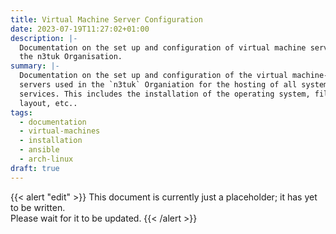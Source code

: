 ```yaml
---
title: Virtual Machine Server Configuration
date: 2023-07-19T11:27:02+01:00
description: |-
  Documentation on the set up and configuration of virtual machine servers in
  the n3tuk Organisation.
summary: |-
  Documentation on the set up and configuration of the virtual machine-based
  servers used in the `n3tuk` Organiation for the hosting of all systems and
  services. This includes the installation of the operating system, filesystem
  layout, etc..
tags:
  - documentation
  - virtual-machines
  - installation
  - ansible
  - arch-linux
draft: true
---
```


{{< alert "edit" >}} This document is currently just a placeholder; it has yet
to be written.<br />Please wait for it to be updated. {{< /alert >}}

